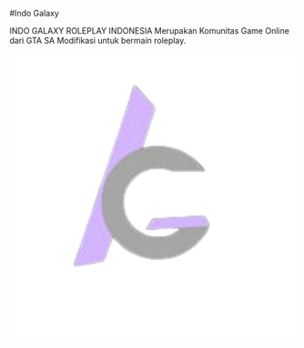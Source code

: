 #Indo Galaxy

INDO GALAXY ROLEPLAY INDONESIA Merupakan Komunitas Game Online dari GTA SA Modifikasi untuk bermain roleplay.

![img 1](ig3.png)
